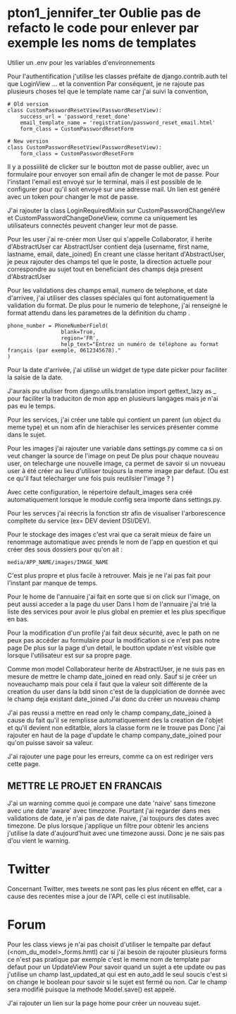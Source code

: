 # pton1_jennifer_ter Oublie pas de refacto le code pour enlever par exemple les noms de templates

Utilier un .env pour les variables d'environnements

Pour l'authentification j'utilise les classes préfaite de django.contrib.auth tel que LoginView ... et la convention 
Par conséquent, je ne rajoute pas plusieurs choses tel que le template name car j'ai suivi la convention,


    # Old version
    class CustomPasswordResetView(PasswordResetView):
        success_url = 'password_reset_done'
        email_template_name = 'registration/password_reset_email.html'
        form_class = CustomPasswordResetForm

    # New version
    class CustomPasswordResetView(PasswordResetView):
        form_class = CustomPasswordResetForm

Il y a possiilité de clicker sur le boutton mot de passe oublier, avec un formulaire pour envoyer son email afin de changer le mot de passe.
Pour l'instant l'email est envoyé sur le terminal, mais il est possible de le configurer pour qu'il soit envoyé sur une adresse mail.
Un lien est genéré avec un token pour changer le mot de passe.

J'ai rajouter la class LoginRequiredMixin sur CustomPasswordChangeView et CustomPasswordChangeDoneView,
comme ca uniquement les utilisateurs connectés peuvent changer leur mot de passe.

Pour les user j'ai re-créer mon User qui s'appelle Collaborator, il herite d'AbstractUser car AbstractUser contient deja (username, first name, lastname, email, date_joined)
En creant une classe heritant d'AbstractUser, je peux rajouter des champs tel que le poste, la direction actuelle pour correspondre au sujet tout en beneficiant des champs deja present d'AbstractUser

Pour les validations des champs email, numero de telephone, et date d'arrivee, j'ai utiliser des classes spéciales qui font automatiquement la validation du format.
De plus pour le numerio de telephone, j'ai renseigné le format attendu dans les parametres de la définition du champ .

    phone_number = PhoneNumberField(
                     blank=True, 
                     region='FR',
                     help_text="Entrez un numéro de téléphone au format français (par exemple, 0612345678)."
    )

Pour la date d'arrivée, j'ai utilisé un widget de type date picker pour faciliter la saisie de la date.

J'aurais pu utuliser from django.utils.translation import gettext_lazy as _
 pour faciliter la traduciton de mon app en plusieurs langages mais je n'ai pas eu le temps.



Pour les services, j'ai créer une table qui contient un parent (un object du meme type) et un nom afin de hierachiser les services présenter comme dans le sujet.

Pour les images j'ai rajouter une variable dans settings.py comme ca si on veut changer la source de l'image on peut 
De plus pour chaque nouveau user, on telecharge une nouvelle image, ca permet de savoir si un novueau user à été créer au lieu d'utiliser toujours la meme image par defaut.
(Ou est ce qu'il faut telecharger une fois puis reutilsier l'image ? )

Avec cette configuration, le répertoire default_images sera créé automatiquement lorsque le module config sera importé dans settings.py.

Pour les servces j'ai réecris la fonction str afin de visualiser l'arborescence compltete du service (ex= DEV devient DSI/DEV).

Pour le stockage des images c'est vrai que ca serait mieux de faire un renommage automatique avec prends le nom de l'app en question et qui créer des sous dossiers pour qu'on ait :

    media/APP_NAME/images/IMAGE_NAME

C'est plus propre et plus facile à retrouver. Mais je ne l'ai pas fait pour l'instant par manque de temps.

Pour le home de l'annuaire j'ai fait en sorte que si on click sur l'image, on peut aussi acceder a la page du user
Dans l hom de l'annuaire j'ai trié la liste des services pour avoir le plus global en premier et les plus specifique en bas.

Pour la modification d'un profile j'ai fait deux sécurité, avec le path on ne peux pas accéder au formulaire pour la modification si ce n'est pas notre page
De plus sur la page d'un detail, le boutton update n'est visible que lorsque l'utilisateur est sur sa propre page.

Comme mon model Collaborateur herite de AbstractUser, je ne suis pas en mesure de mettre le champ date_joined en read only. 
Sauf si je créer un noveauchamp mais pour cela il faut que la valeur soit différente de la creation du user dans la bdd sinon c'est de la dupplciation de donnée avec le champ deja existant date_joined
J'ai donc du créer un nouveau champ 

J'ai pas reussi a mettre en read only le champ company_date_joined à cause du fait qu'il se remplisse automatiquement des la creation de l'objet et qu'il devient non editatble, alors la classe form ne le trouve pas 
Donc j'ai rajouter en haut de la page d'update le champ company_date_joined pour qu'on puisse savoir sa valeur. 

J'ai rajouter une page pour les erreurs, comme ca on est rediriger vers cette page.

## METTRE LE PROJET EN FRANCAIS

J'ai un warning comme quoi je compare une date 'naive' sans timezone avec une date 'aware' avec timezone.
Pourtant j'ai regarder dans mes validations de date, je n'ai pas de date naive, j'ai toujours des dates avec timezone.
De plus lorsque j'applique un filtre pour obtenir les anciens j'utilise la date d'aujourd'huit avec une timezone aussi.
Donc je ne sais pas d'ou vient le warning.


# Twitter
Concernant Twitter, mes tweets ne sont pas les plus récent en effet, car a cause des recentes mise a jour de l'API, celle ci est inutilisable.

# Forum 

Pour les class views je n'ai pas choisit d'utiliser le tempalte par defaut (<nom_du_model>_forms.hmtl) car si j'ai besoin de rajouter plusieurs forms ce n'est pas pratique par exemple c'est le meme nom de template par defaut pour un UpdateView
Pour savoir quand un sujet a ete update ou pas j'utilise un champ last_updated_at qui est en auto_add le seul soucis c'est si on change le boolean
pour savoir si le sujet est fermé ou non. Car le champ sera modifié puisque la methode Model.save() est appelé.


J'ai rajouter un lien sur la page home pour créer un nouveau sujet. 

